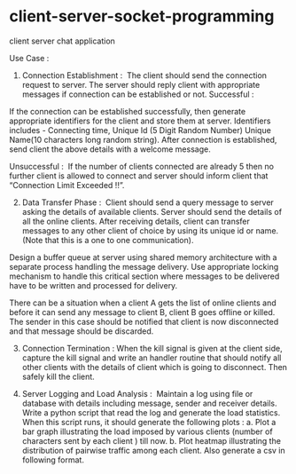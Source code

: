 # client-server-socket-programming
client server chat application

Use Case :

1. Connection Establishment : ​ The client should send the connection request to server. The server
should reply client with appropriate messages if connection can be established or not.
Successful :

If the connection can be established successfully, then generate appropriate
identifiers for the client and store them at server. Identifiers includes - Connecting time, Unique Id (5
Digit Random Number) Unique Name(10 characters long random string). After connection is
established, send client the above details with a welcome message.

Unsuccessful : ​ If the number of clients connected are already 5 then no further client is allowed to
connect and server should inform client that “Connection Limit Exceeded !!”.

2. Data Transfer Phase : ​ Client should send a query message to server asking the details of
available clients. Server should send the details of all the online clients. After receiving details, client
can transfer messages to any other client of choice by using its unique id or name. (Note that this is
a one to one communication).

Design a buffer queue at server using shared memory architecture with a separate process handling
the message delivery. Use appropriate locking mechanism to handle this critical section where
messages to be delivered have to be written and processed for delivery.

There can be a situation when a client A gets the list of online clients and before it can send any
message to client B, client B goes offline or killed. The sender in this case should be notified that
client is now disconnected and that message should be discarded.

3. Connection Termination : When the kill signal is given at the client side, capture the kill signal
and write an handler routine that should notify all other clients with the details of client which is
going to disconnect. Then safely kill the client.


4. Server Logging and Load Analysis : ​ Maintain a log using file or database with details including
message, sender and receiver details.
Write a python script that read the log and generate the load statistics. When this script runs, it
should generate the following plots :
a.
Plot a bar graph illustrating the load imposed by various clients (number of characters sent by each
client ) till now.
b.
Plot heatmap illustrating the distribution of pairwise traffic among each client. Also generate a csv in
following format.

